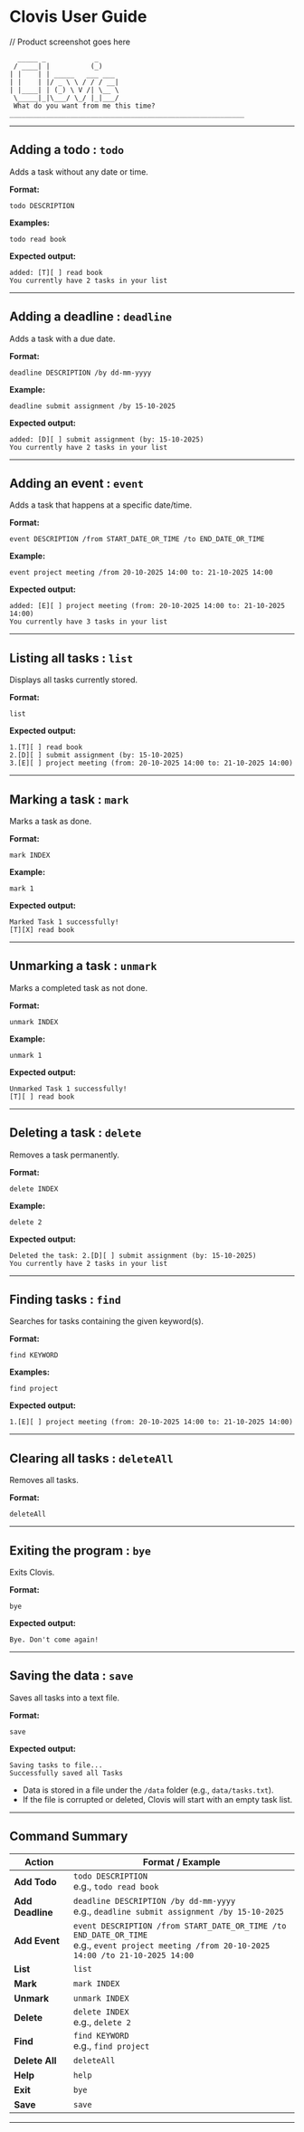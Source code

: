 # Clovis User Guide

// Product screenshot goes here
```
  _____ _            _
 / ____| |          (_)
| |    | | _____   ___ ___
| |    | |/ _ \ \ / / / __|
| |____| | (_) \ V /| \__ \
 \_____|_|\___/ \_/ |_|___/
 What do you want from me this time?
__________________________________________________________
```
---

## Adding a todo : `todo`

Adds a task without any date or time.

**Format:**

```
todo DESCRIPTION
```

**Examples:**

```
todo read book
```

**Expected output:**

```
added: [T][ ] read book
You currently have 2 tasks in your list
```

---

## Adding a deadline : `deadline`

Adds a task with a due date.

**Format:**

```
deadline DESCRIPTION /by dd-mm-yyyy
```

**Example:**

```
deadline submit assignment /by 15-10-2025
```

**Expected output:**

```
added: [D][ ] submit assignment (by: 15-10-2025)
You currently have 2 tasks in your list
```

---

## Adding an event : `event`

Adds a task that happens at a specific date/time.

**Format:**

```
event DESCRIPTION /from START_DATE_OR_TIME /to END_DATE_OR_TIME
```

**Example:**

```
event project meeting /from 20-10-2025 14:00 to: 21-10-2025 14:00
```

**Expected output:**

```
added: [E][ ] project meeting (from: 20-10-2025 14:00 to: 21-10-2025 14:00)
You currently have 3 tasks in your list
```

---

## Listing all tasks : `list`

Displays all tasks currently stored.

**Format:**

```
list
```

**Expected output:**

```
1.[T][ ] read book
2.[D][ ] submit assignment (by: 15-10-2025)
3.[E][ ] project meeting (from: 20-10-2025 14:00 to: 21-10-2025 14:00)
```

---

## Marking a task : `mark`

Marks a task as done.

**Format:**

```
mark INDEX
```

**Example:**

```
mark 1
```

**Expected output:**

```
Marked Task 1 successfully!
[T][X] read book
```

---

## Unmarking a task : `unmark`

Marks a completed task as not done.

**Format:**

```
unmark INDEX
```

**Example:**

```
unmark 1
```

**Expected output:**

```
Unmarked Task 1 successfully!
[T][ ] read book
```

---

## Deleting a task : `delete`

Removes a task permanently.

**Format:**

```
delete INDEX
```

**Example:**
```
delete 2
```

**Expected output:**

```
Deleted the task: 2.[D][ ] submit assignment (by: 15-10-2025)
You currently have 2 tasks in your list
```

---

## Finding tasks : `find`

Searches for tasks containing the given keyword(s).

**Format:**

```
find KEYWORD
```

**Examples:**

```
find project
```

**Expected output:**

```
1.[E][ ] project meeting (from: 20-10-2025 14:00 to: 21-10-2025 14:00)
```

---

## Clearing all tasks : `deleteAll`

Removes all tasks.

**Format:**

```
deleteAll
```

---

## Exiting the program : `bye`

Exits Clovis.

**Format:**

```
bye
```

**Expected output:**

```
Bye. Don't come again!
```

---

## Saving the data : `save`

Saves all tasks into a text file.

**Format:**

```
save
```

**Expected output:**

```
Saving tasks to file...
Successfully saved all Tasks
```
* Data is stored in a file under the `/data` folder (e.g., `data/tasks.txt`).
* If the file is corrupted or deleted, Clovis will start with an empty task list.

---

## Command Summary

| Action           | Format / Example                                                                                                                               |
|------------------|------------------------------------------------------------------------------------------------------------------------------------------------|
| **Add Todo**     | `todo DESCRIPTION`<br>e.g., `todo read book`                                                                                                   |
| **Add Deadline** | `deadline DESCRIPTION /by dd-mm-yyyy`<br>e.g., `deadline submit assignment /by 15-10-2025`                                                     |
| **Add Event**    | `event DESCRIPTION /from START_DATE_OR_TIME /to END_DATE_OR_TIME`<br>e.g., `event project meeting /from 20-10-2025 14:00 /to 21-10-2025 14:00` |
| **List**         | `list`                                                                                                                                         |
| **Mark**         | `mark INDEX`                                                                                                                                   |
| **Unmark**       | `unmark INDEX`                                                                                                                                 |
| **Delete**       | `delete INDEX`<br>e.g., `delete 2`                                                                                                             |
| **Find**         | `find KEYWORD`<br>e.g., `find project`                                                                                                         |
| **Delete All**   | `deleteAll`                                                                                                                                    |
| **Help**         | `help`                                                                                                                                         |
| **Exit**         | `bye`                                                                                                                                          |
| **Save**         | `save`                                                                                                                                         |
---
